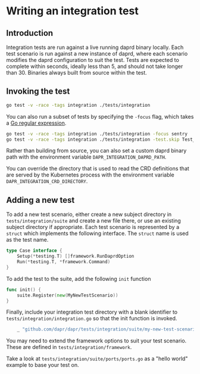 # Writing an integration test

## Introduction

Integration tests are run against a live running daprd binary locally. Each test
scenario is run against a new instance of daprd, where each scenario modifies
the daprd configuration to suit the test. Tests are expected to complete within
seconds, ideally less than 5, and should not take longer than 30. Binaries
always built from source within the test.


## Invoking the test

```bash
go test -v -race -tags integration ./tests/integration
```

You can also run a subset of tests by specifying the `-focus` flag, which takes a [Go regular expression](https://github.com/google/re2/wiki/Syntax).

```bash
go test -v -race -tags integration ./tests/integration -focus sentry
go test -v -race -tags integration ./tests/integration -test.skip Test_Integration/sentry/validator/jwks -focus sentry
```

Rather than building from source, you can also set a custom daprd binary path
with the environment variable `DAPR_INTEGRATION_DAPRD_PATH`.

You can override the directory that is used to read the CRD definitions that are served by the Kubernetes process with the environment variable `DAPR_INTEGRATION_CRD_DIRECTORY`.

## Adding a new test

To add a new test scenario, either create a new subject directory in
`tests/integration/suite` and create a new file there, or use an existing
subject directory if appropriate. Each test scenario is represented by a
`struct` which implements the following interface. The `struct` name is used as
the test name.

```go
type Case interface {
	Setup(*testing.T) []framework.RunDaprdOption
	Run(*testing.T, *framework.Command)
}
```

To add the test to the suite, add the following `init` function

```go
func init() {
	suite.Register(new(MyNewTestScenario))
}
```

Finally, include your integration test directory with a blank identifier to
`tests/integration/integration.go` so that the init function is invoked.

```go
	_ "github.com/dapr/dapr/tests/integration/suite/my-new-test-scenario"
```

You may need to extend the framework options to suit your test scenario. These
are defined in `tests/integration/framework`.

Take a look at `tests/integration/suite/ports/ports.go` as a "hello world"
example to base your test on.
